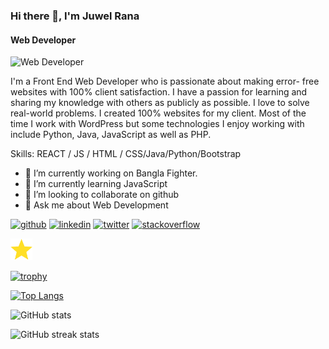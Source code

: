 ### Hi there 👋, I'm Juwel Rana
#### Web Developer
![Web Developer](https://scontent.fjsr13-1.fna.fbcdn.net/v/t39.30808-1/431202779_377565801759152_3672278957515192612_n.jpg?stp=c0.7.200.200a_dst-jpg_p200x200&_nc_cat=108&ccb=1-7&_nc_sid=0ecb9b&_nc_ohc=Ahh-hftIyfoQ7kNvgEWInlc&_nc_ht=scontent.fjsr13-1.fna&oh=00_AYCVk_wOvoLykL3pX7QsKA51nAMLXDezeYa9bFw5FBmiQw&oe=66C32752)

 I'm a Front End Web Developer who is passionate about making error- free websites with 100% client satisfaction. I have a passion for learning and sharing my knowledge with others as publicly as possible. I love to solve real-world problems. I created  100% websites for my client. Most of the time I work with WordPress but some technologies I enjoy working with include Python, Java, JavaScript as well as PHP.

Skills:  REACT / JS / HTML / CSS/Java/Python/Bootstrap

- 🔭 I’m currently working on Bangla Fighter. 
- 🌱 I’m currently learning JavaScript 
- 👯 I’m looking to collaborate on github 
- 💬 Ask me about Web Development 


[<img src='https://cdn.jsdelivr.net/npm/simple-icons@3.0.1/icons/github.svg' alt='github' height='40'>](https://github.com/juwel506035)  [<img src='https://cdn.jsdelivr.net/npm/simple-icons@3.0.1/icons/linkedin.svg' alt='linkedin' height='40'>](https://www.linkedin.com/in/https://www.linkedin.com/in/juwel-rana-3b924a318//)  [<img src='https://cdn.jsdelivr.net/npm/simple-icons@3.0.1/icons/twitter.svg' alt='twitter' height='40'>](https://twitter.com/https://x.com/home)  [<img src='https://cdn.jsdelivr.net/npm/simple-icons@3.0.1/icons/stackoverflow.svg' alt='stackoverflow' height='40'>](https://stackoverflow.com/users/https://stackoverflow.com/)  

<a href='https://stars.github.com/'><img src='https://raw.githubusercontent.com/acervenky/animated-github-badges/master/assets/starbadge.gif' width='35' height='35'></a> 

[![trophy](https://github-profile-trophy.vercel.app/?username=juwel506035)](https://github.com/ryo-ma/github-profile-trophy)

[![Top Langs](https://github-readme-stats.vercel.app/api/top-langs/?username=juwel506035)](https://github.com/anuraghazra/github-readme-stats)

![GitHub stats](https://github-readme-stats.vercel.app/api?username=juwel506035&show_icons=true&count_private=true)  

![GitHub streak stats](https://streak-stats.demolab.com/?user=juwel506035)  

